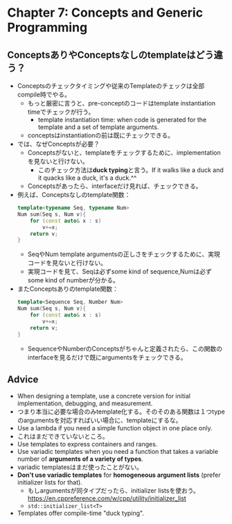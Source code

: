 # Chapter 7: Concepts and Generic Programming
## ConceptsありやConceptsなしのtemplateはどう違う？
- Conceptsのチェックタイミングや従来のTemplateのチェックは全部compile時でやる。
    - もっと厳密に言うと、pre-conceptのコードはtemplate instantiation timeでチェックが行う。
        - template instantiation time: when code is generated for the template and a set of template arguments.
    - conceptsはinstantiationの前は既にチェックできる。
- では、なぜConceptsが必要？
    - Conceptsがないと、templateをチェックするために、implementationを見ないと行けない。
        - このチェック方法は**duck typing**と言う。If it walks like a duck and it quacks like a duck, it's a duck.^^
	- Conceptsがあったら、interfaceだけ見れば、チェックできる。
- 例えば、Conceptsなしのtemplate関数：
	```c++
	template<typename Seq, typename Num>
	Num sum(Seq s, Num v){
        for (const auto& x : s)
            v+=x;
        return v;
    }
	```
    - SeqやNum template argumentsの正しさをチェックするために、実現コードを見ないと行けない。
    - 実現コードを見て、Seqは必ずsome kind of sequence,Numは必ずsome kind of numberが分かる。
- またConceptsありのtemplate関数：
    ```c++
	template<Sequence Seq, Number Num>
	Num sum(Seq s, Num v){
        for (const auto& x : s)
            v+=x;
        return v;
    }
	```
    - SequenceやNumberのConceptsがちゃんと定義されたら、この関数のinterfaceを見るだけで既にargumentsをチェックできる。

## Advice
- When designing a template, use a concrete version for initial implementation, debugging, and measurement.
 - つまり本当に必要な場合のみtemplate化する。そのそのある関数は１つtypeのargumentsを対応すればいい場合に、templateにするな。
- Use a lambda if you need a simple function object in one place only.
 - これはまだできていないところ。
- Use templates to express containers and ranges.
- Use variadic templates when you need a function that takes a variable number of **arguments of a variety of types**.
 - variadic templatesはまだ使ったことがない。
 - **Don't use variadic templates** for **homogeneous argument lists** (prefer initializer lists for that).
     - もしargumentsが同タイプだったら、initializer listsを使おう。https://en.cppreference.com/w/cpp/utility/initializer_list
     - `std::initializer_list<T>`
- Templates offer compile-time "duck typing".